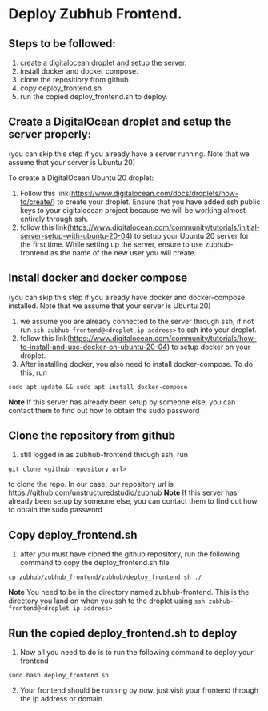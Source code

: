 # Deploy Zubhub Frontend.

## Steps to be followed:

1. create a digitalocean droplet and setup the server.
2. install docker and docker compose.
3. clone the repositiory from github.
4. copy deploy_frontend.sh
5. run the copied deploy_frontend.sh to deploy.

## Create a DigitalOcean droplet and setup the server properly:

(you can skip this step if you already have a server running. Note that we assume that your server is Ubuntu 20)

To create a DigitalOcean Ubuntu 20 droplet:

1. Follow this link(https://www.digitalocean.com/docs/droplets/how-to/create/) to create your droplet. Ensure that you have added
   ssh public keys to your digitalocean project because we will be working almost entirely through ssh.
2. follow this link(https://www.digitalocean.com/community/tutorials/initial-server-setup-with-ubuntu-20-04) to setup your Ubuntu 20 server for the first time. While setting up the server, ensure to use zubhub-frontend as the name of the new user you will create.

## Install docker and docker compose

(you can skip this step if you already have docker and docker-compose installed. Note that we assume that your server is Ubuntu 20)

1. we assume you are already connected to the server through ssh, if not run `ssh zubhub-frontend@<droplet ip address>` to ssh into your droplet.
2. follow this link(https://www.digitalocean.com/community/tutorials/how-to-install-and-use-docker-on-ubuntu-20-04) to setup docker on your droplet.
3. After installing docker, you also need to install docker-compose. To do this, run

```commandline
sudo apt update && sudo apt install docker-compose
```

**Note** If this server has already been setup by someone else, you can contact them to find out how to obtain the sudo password

## Clone the repository from github

1. still logged in as zubhub-frontend through ssh, run

```commandline
git clone <github repository url>
```

to clone the repo. In our case, our repository url is https://github.com/unstructuredstudio/zubhub
**Note** If this server has already been setup by someone else, you can contact them to find out how to obtain the sudo password

## Copy deploy_frontend.sh

1. after you must have cloned the github repository, run the following command to copy the deploy_frontend.sh file

```commandline
cp zubhub/zubhub_frontend/zubhub/deploy_frontend.sh ./
```

**Note** You need to be in the directory named zubhub-frontend. This is the directory you land on when you ssh to the droplet using `ssh zubhub-frontend@<droplet ip address>`

## Run the copied deploy_frontend.sh to deploy

1. Now all you need to do is to run the following command to deploy your frontend

```commandline
sudo bash deploy_frontend.sh
```

2. Your frontend should be running by now. just visit your frontend through the ip address or domain.
